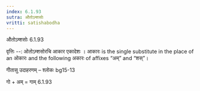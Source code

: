 ```yaml
---
index: 6.1.93
sutra: औतोऽम्शसोः
vritti: satishabodha
---
```



 औतोऽम्शसोः 6.1.93 


वृत्तिः --: ओतोऽम्शसोरचि आकार एकादेशः । आकारः is the single substitute in the place of an ओकारः and the following अकारः of affixes “अम्” and “शस्”। 


गीतासु उदाहरणम् – श्लोकः bg15-13 


गो + अम् = गाम् 6.1.93 


